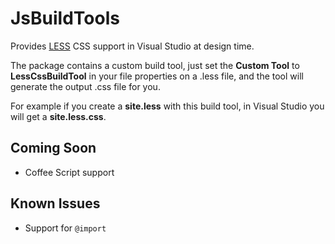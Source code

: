 # JsBuildTools

Provides [LESS](http://lesscss.org/) CSS support in Visual Studio at design time.  

The package contains a custom build tool, just set the **Custom Tool** to **LessCssBuildTool** in your file properties on a .less file, and the tool will generate the output .css file for you.

For example if you create a **site.less** with this build tool, in Visual Studio you will get a **site.less.css**.

## Coming Soon

* Coffee Script support

## Known Issues

* Support for `@import`